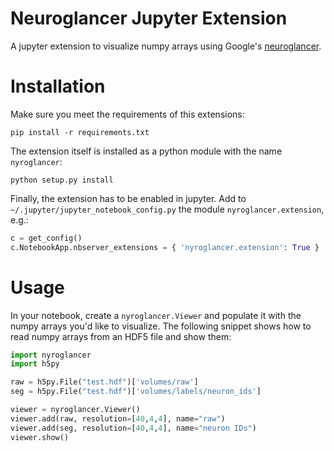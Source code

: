 Neuroglancer Jupyter Extension
==============================

A jupyter extension to visualize numpy arrays using Google's [neuroglancer](https://github.com/google/neuroglancer).

Installation
============

Make sure you meet the requirements of this extensions:

```shell
pip install -r requirements.txt
```

The extension itself is installed as a python module with the name `nyroglancer`:

```shell
python setup.py install
```

Finally, the extension has to be enabled in jupyter. Add to
`~/.jupyter/jupyter_notebook_config.py` the module
`nyroglancer.extension`, e.g.:
```python
c = get_config()
c.NotebookApp.nbserver_extensions = { 'nyroglancer.extension': True }
```

Usage
=====

In your notebook, create a `nyroglancer.Viewer` and populate it with the numpy arrays you'd like to visualize. The following snippet shows how to read numpy arrays from an HDF5 file and show them:

```python
import nyroglancer
import h5py

raw = h5py.File("test.hdf")['volumes/raw']
seg = h5py.File("test.hdf")['volumes/labels/neuron_ids']

viewer = nyroglancer.Viewer()
viewer.add(raw, resolution=[40,4,4], name="raw")
viewer.add(seg, resolution=[40,4,4], name="neuron IDs")
viewer.show()
```
